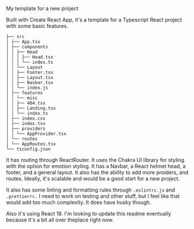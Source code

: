 My template for a new project

Built with Create React App, it's a template for a Typescript React project with some basic features.

```shell
├── src
│ ├── App.tsx
│ ├── components
│ │ ├── Head
│ │ │ ├── Head.tsx
│ │ │ └── index.ts
│ │ └── Layout
│ │ ├── Footer.tsx
│ │ ├── Layout.tsx
│ │ ├── Navbar.tsx
│ │ └── index.js
│ ├── features
│ │ └── misc
│ │ ├── 404.tsx
│ │ ├── Landing.tsx
│ │ └── index.ts
│ ├── index.css
│ ├── index.tsx
│ ├── providers
│ │ └── AppProvider.tsx
│ └── routes
│ └── AppRoutes.tsx
└── tsconfig.json
```

It has routing through ReactRouter. It uses the Chakra UI library for styling with the option for emotion styling. It has a Navbar, a React helmet head, a footer, and a general layout. It also has the ability to add more proiders, and routes. Ideally, it's scalable and would be a good start for a new project.

It also has some linting and formatting rules through `.eslintrc.js` and `.prettierrc.` I need to work on testing and other stuff, but I feel like that would add too much complexity. It does have husky though.

Also it's using React 18. I'm looking to update this readme eventually because it's a bit all over theplace right now.
